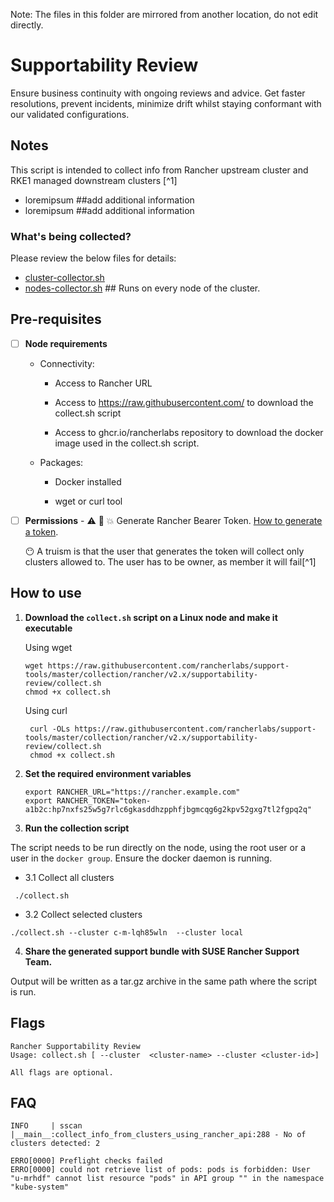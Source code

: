 Note: The files in this folder are mirrored from another location, do not edit directly.

# Supportability Review

Ensure business continuity with ongoing reviews and advice. Get faster resolutions, prevent incidents, minimize drift whilst staying conformant with our validated configurations.

## Notes
This script is intended to collect info from Rancher upstream cluster and RKE1 managed downstream clusters [^1]
- loremipsum ##add additional information
- loremipsum ##add additional information

### What's being collected?

Please review the below files for details:

- [cluster-collector.sh](./cluster-collector.sh)
- [nodes-collector.sh](./nodes-collector.sh) ## Runs on every node of the cluster.

## Pre-requisites


- [ ] **Node requirements**
  - Connectivity: 
      - Access to Rancher URL
                
      - Access to https://raw.githubusercontent.com/ to download the collect.sh script
      
      - Access to ghcr.io/rancherlabs repository to download the docker image used in the collect.sh script.
                
  - Packages:  
      - Docker installed
       
      - wget or curl tool
   
- [ ] **Permissions** 
      - ⚠️ 🥦 💥 Generate Rancher Bearer Token.  [How to generate a token](https://ranchermanager.docs.rancher.com/reference-guides/user-settings/api-keys#docusaurus_skipToContent_fallback).
      
     :no_mouth: A truism is that the user that generates the token will collect only clusters allowed to. The user has to be owner, as member it will fail[^1]
      
## How to use

1. **Download the `collect.sh` script on a Linux node and make it executable**

    Using wget
    ```shell
    wget https://raw.githubusercontent.com/rancherlabs/support-tools/master/collection/rancher/v2.x/supportability-review/collect.sh
    chmod +x collect.sh
    ```
   Using curl
   ```shell
    curl -OLs https://raw.githubusercontent.com/rancherlabs/support-tools/master/collection/rancher/v2.x/supportability-review/collect.sh
    chmod +x collect.sh
    ```
2. **Set the required environment variables**
    ```shell
   export RANCHER_URL="https://rancher.example.com"
   export RANCHER_TOKEN="token-a1b2c:hp7nxfs25w5g7rlc6gkasddhzpphfjbgmcqg6g2kpv52gxg7tl2fgpq2q"
 
   ```
3. **Run the collection script**

 The script needs to be run directly on the node, using the root user or a user in the ```docker group```. Ensure the docker daemon is running.
  - 3.1 Collect all clusters
```
 ./collect.sh
```
 - 3.2 Collect selected clusters
 ```
 ./collect.sh --cluster c-m-lqh85wln  --cluster local
```
 
4. **Share the generated support bundle with SUSE Rancher Support Team.**

Output will be written as a tar.gz archive in the same path where the script is run.

## Flags
```shell
Rancher Supportability Review
Usage: collect.sh [ --cluster  <cluster-name> --cluster <cluster-id>]

All flags are optional.
```
## FAQ
```
INFO     | sscan |__main__:collect_info_from_clusters_using_rancher_api:288 - No of clusters detected: 2
```
```
ERRO[0000] Preflight checks failed
ERRO[0000] could not retrieve list of pods: pods is forbidden: User "u-mrhdf" cannot list resource "pods" in API group "" in the namespace "kube-system"
```
